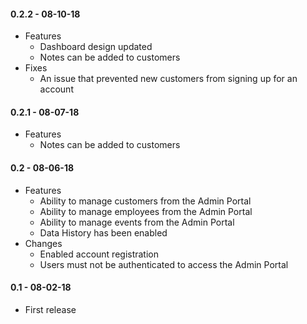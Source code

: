 #### 0.2.2 - 08-10-18
* Features
    * Dashboard design updated
    * Notes can be added to customers    
* Fixes
    * An issue that prevented new customers from signing up for an account

#### 0.2.1 - 08-07-18
* Features
    * Notes can be added to customers

#### 0.2 - 08-06-18
* Features
    * Ability to manage customers from the Admin Portal
    * Ability to manage employees from the Admin Portal
    * Ability to manage events from the Admin Portal
    * Data History has been enabled
* Changes
    * Enabled account registration
    * Users must not be authenticated to access the Admin Portal

#### 0.1 - 08-02-18
* First release